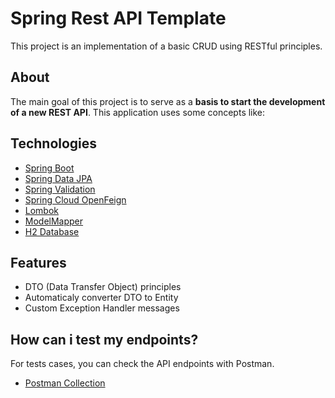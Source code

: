 # Spring Rest API Template
This project is an implementation of a basic CRUD using RESTful principles.

## About
The main goal of this project is to serve as a **basis to start the development of a new REST API**.
This application uses some concepts like:

## Technologies
- [Spring Boot](https://spring.io/projects/spring-boot)
- [Spring Data JPA](https://spring.io/projects/spring-data-jpa)
- [Spring Validation](https://beanvalidation.org/)
- [Spring Cloud OpenFeign](https://spring.io/projects/spring-cloud-openfeign)
- [Lombok](https://projectlombok.org/)
- [ModelMapper](http://modelmapper.org/)
- [H2 Database](https://www.h2database.com/html/quickstart.html)

## Features
 - DTO (Data Transfer Object) principles
 - Automaticaly converter DTO to Entity
 - Custom Exception Handler messages

## How can i test my endpoints?
For tests cases, you can check the API endpoints with Postman.

- [Postman Collection](https://www.getpostman.com/collections/f4ee24c26c1c6eea14de)